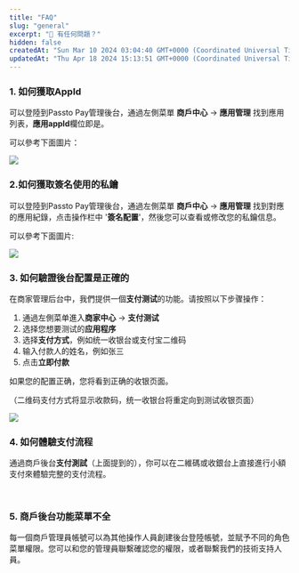 ```yaml
---
title: "FAQ"
slug: "general"
excerpt: "🤔 有任何問題？"
hidden: false
createdAt: "Sun Mar 10 2024 03:04:40 GMT+0000 (Coordinated Universal Time)"
updatedAt: "Thu Apr 18 2024 15:13:51 GMT+0000 (Coordinated Universal Time)"
---
```

### 1\. 如何獲取AppId

 可以登陸到Passto Pay管理後台，通過左側菜單 **商戶中心** -> **應用管理** 找到應用列表，**應用appId**欄位即是。

可以參考下面圖片：

![](https://files.readme.io/c2dd289-image.png)

### 2.如何獲取簽名使用的私鑰

可以登陸到Passto Pay管理後台，通過左側菜單 **商戶中心** -> **應用管理** 找到對應的應用紀錄，点击操作栏中 '**簽名配置**'，然後您可以查看或修改您的私鑰信息。

可以參考下面圖片: 

![](https://files.readme.io/42e0396-image.png)

### 3\. 如何驗證後台配置是正確的

在商家管理后台中，我們提供一個**支付测试**的功能。请按照以下步骤操作：

1. 通過左側菜单進入**商家中心** -> **支付测试**
2. 选择您想要测试的**应用程序**
3. 选择**支付方式**，例如统一收银台或支付宝二维码
4. 输入付款人的姓名，例如张三
5. 点击**立即付款**

  如果您的配置正确，您将看到正确的收银页面。

（二维码支付方式将显示收款码，统一收银台将重定向到测试收银页面）

![](https://files.readme.io/425a319-image.png)

### 4\. 如何體驗支付流程

通過商戶後台**支付測試**（上面提到的），你可以在二維碼或收銀台上直接進行小額支付來體驗完整的支付流程。

<br>

### 5\. 商戶後台功能菜單不全

  每一個商戶管理員帳號可以為其他操作人員創建後台登陸帳號，並賦予不同的角色菜單權限。您可以和您的管理員聯繫確認您的權限，或者聯繫我們的技術支持人員。
